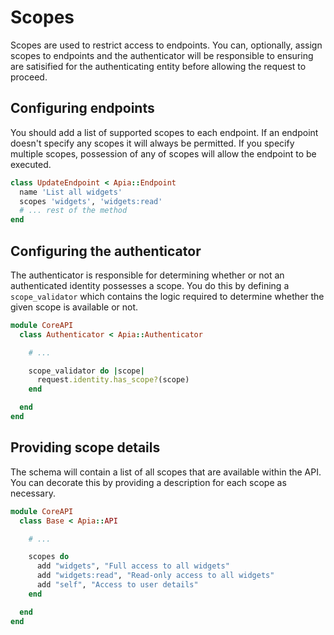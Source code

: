 # Scopes

Scopes are used to restrict access to endpoints. You can, optionally, assign scopes to endpoints and the authenticator will be responsible to ensuring are satisified for the authenticating entity before allowing the request to proceed.

## Configuring endpoints

You should add a list of supported scopes to each endpoint. If an endpoint doesn't specify any scopes it will always be permitted. If you specify multiple scopes, possession of any of scopes will allow the endpoint to be executed.

```ruby
class UpdateEndpoint < Apia::Endpoint
  name 'List all widgets'
  scopes 'widgets', 'widgets:read'
  # ... rest of the method
end
```

## Configuring the authenticator

The authenticator is responsible for determining whether or not an authenticated identity possesses a scope. You do this by defining a `scope_validator` which contains the logic required to determine whether the given scope is available or not.

```ruby
module CoreAPI
  class Authenticator < Apia::Authenticator

    # ...

    scope_validator do |scope|
      request.identity.has_scope?(scope)
    end

  end
end
```

## Providing scope details

The schema will contain a list of all scopes that are available within the API. You can decorate this by providing a description for each scope as necessary.

```ruby
module CoreAPI
  class Base < Apia::API

    # ...

    scopes do
      add "widgets", "Full access to all widgets"
      add "widgets:read", "Read-only access to all widgets"
      add "self", "Access to user details"
    end

  end
end
```
